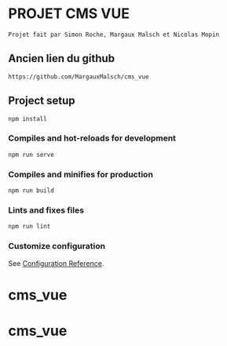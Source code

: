 # PROJET CMS VUE

```
Projet fait par Simon Roche, Margaux Malsch et Nicolas Mopin
```

## Ancien lien du github 

``` 
https://github.com/MargauxMalsch/cms_vue

```


## Project setup
```
npm install
```

### Compiles and hot-reloads for development
```
npm run serve
```

### Compiles and minifies for production
```
npm run build
```

### Lints and fixes files
```
npm run lint
```

### Customize configuration
See [Configuration Reference](https://cli.vuejs.org/config/).
# cms_vue
# cms_vue

